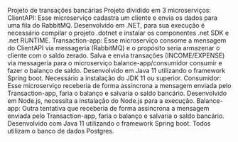 Projeto de transações bancárias
Projeto dividido em 3 microserviços:
ClientAPI: Esse microserviço cadastra um cliente e envia os dados para uma fila do RabbitMQ.
Desenvolvido em .NET, para sua execução é necessário compilar o projeto .dotnet e instalar os componentes .net SDK e .net RUNTIME.
Transaction-app: Esse microserviço consome a mensagem do ClientAPI via messageria (RabbitMQ) e o propósito seria armazenar o cliente com o saldo zerado. Salva e envia transações (INCOME/EXPENSE) via messageria para o microserviço balance-app/consumidor consumir e fazer o balanço de saldo.
Desenvolvido em Java 11 utilizando o framework Spring boot. Necessário a instalação do JDK 11 ou superior. 
Consumidor: Esse microserviço receberia de forma assincrona a mensagem enviada pelo Transaction-app, faria o balanço e salvaria o saldo bancário.
Desenvolvido em Node.js, necessita a instalação do Node.js para a execução.
Balance-app: Outra tentativa que receberia de forma assincrona a mensagem enviada pelo Transaction-app, faria o balanço e salvaria o saldo bancário.
Desenvolvido com Java 11 utilizando o framework Spring boot.
Todos utilizam o banco de dados Postgres.
